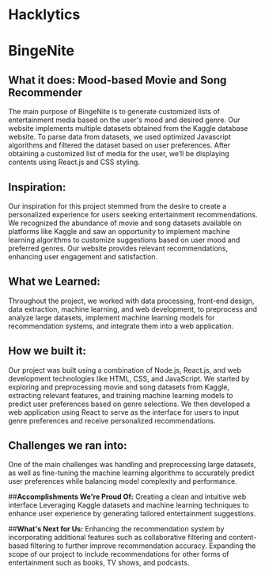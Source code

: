 # Hacklytics

# **BingeNite**

## **What it does: Mood-based Movie and Song Recommender**

The main purpose of BingeNite is to generate customized lists of entertainment media based on the user's mood and desired genre. Our website implements multiple datasets obtained from the Kaggle database website. To parse data from datasets, we used optimized Javascript algorithms and filtered the dataset based on user preferences. After obtaining a customized list of media for the user, we’ll be displaying contents using React.js and CSS styling.

## **Inspiration:**
Our inspiration for this project stemmed from the desire to create a personalized experience for users seeking entertainment recommendations. We recognized the abundance of movie and song datasets available on platforms like Kaggle and saw an opportunity to implement machine learning algorithms to customize suggestions based on user mood and preferred genres. Our website provides relevant recommendations, enhancing user engagement and satisfaction.

## **What we Learned:**
Throughout the project, we worked with data processing, front-end design, data extraction, machine learning, and web development, to preprocess and analyze large datasets, implement machine learning models for recommendation systems, and integrate them into a web application. 

## **How we built it:**
Our project was built using a combination of Node.js, React.js, and web development technologies like HTML, CSS, and JavaScript. We started by exploring and preprocessing movie and song datasets from Kaggle, extracting relevant features, and training machine learning models to predict user preferences based on genre selections. We then developed a web application using React to serve as the interface for users to input genre preferences and receive personalized recommendations.

## **Challenges we ran into:**
One of the main challenges was handling and preprocessing large datasets, as well as fine-tuning the machine learning algorithms to accurately predict user preferences while balancing model complexity and performance. 

##**Accomplishments We're Proud Of:**
Creating a clean and intuitive web interface 
Leveraging Kaggle datasets and machine learning techniques to enhance user experience by generating tailored entertainment suggestions.

##**What's Next for Us:**
Enhancing the recommendation system by incorporating additional features such as collaborative filtering and content-based filtering to further improve recommendation accuracy.
Expanding the scope of our project to include recommendations for other forms of entertainment such as books, TV shows, and podcasts.
